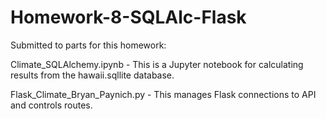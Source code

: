 # Homework-8-SQLAlc-Flask

Submitted to parts for this homework:

Climate_SQLAlchemy.ipynb - This is a Jupyter notebook for calculating results from the hawaii.sqllite database.

Flask_Climate_Bryan_Paynich.py - This manages Flask connections to API and controls routes.

